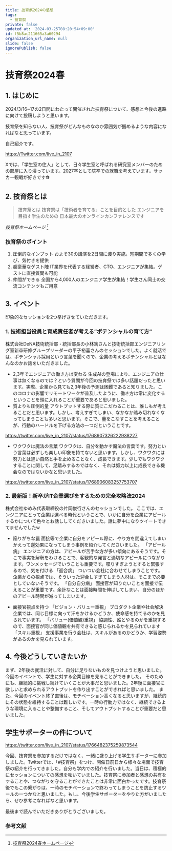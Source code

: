 ```yaml
---
title: 技育祭2024の感想
tags:
  - 技育祭
private: false
updated_at: '2024-03-25T08:20:54+09:00'
id: f5b8ac211665a3a60294
organization_url_name: null
slide: false
ignorePublish: false
---
```


# 技育祭2024春
## 1. はじめに
2024/3/16~17の2日間にわたって開催された技育祭について、感想と今後の進路に向けて投稿しようと思います。

技育祭を知らない人、技育祭がどんなものなのか雰囲気が掴めるような内容になればなと思っています。

自己紹介です。

https://Twitter.com/live_in_2107

Xでは、「学生室の住人」として、日々学生室と呼ばれる研究室メンバーのための部屋に入り浸っています。2027卒として院卒での就職を考えています。サッカー観戦が好きです⚽️

## 2. 技育祭とは
>技育祭とは
  技育祭は「技術者を育てる」ことを目的とした
  エンジニアを目指す学生のための
  日本最大のオンラインカンファレンスです

*技育祭ホームページ [^1]*  

### 技育祭のポイント
1. 圧倒的なインプット
  およそ30の講演を2日間に渡り実施。短期間で多くの学び、気付きを提供
2. 超豪華なゲスト陣
  IT業界を代表する経営者、CTO、エンジニアが集結。ゲストに直接質問も可能
3. 仲間ができる
  全国から4,000人のエンジニア学生が集結！学生さん同士の交流コンテンツもご用意


## 3. イベント
  印象的なセッションを2つ挙げさせていただきます。

### 1. 技術担当役員と育成責任者が考える”ポテンシャルの育て方”
株式会社DeNA技術統括部・統括部長の小林篤さんと技術統括部エンジニアリング室新卒研修グループリーダーの平子裕喜さんのセッションでした。よく就活では、ポテンシャル採用という言葉を聞くので、企業の考えるポテンシャルとはなんなのかお話をいただきました。
- 2,3年でエンジニアの働き方は変わる
  生成AIの登場により、エンジニアの仕事は無くなるのでは？という質問が今回の技育祭では多い話題だったと思います。実際、企業から見ても2,3年後の予測は困難であると知りました。このコロナの影響でリモートワークが普及したように、働き方は常に変化するということを頭に入れることが重要であると思いました。
- 質よりも圧倒的量
  アウトプットする際に質にこだわることは、誰しもが考えることだと思います。しかし、考えすぎてしまい、なかなか踏み切れなくなってしまうことも多いと思います。そこで、量をこなすことを考えることが、行動のハードルを下げる方法の一つだということです。

https://twitter.com/live_in_2107/status/1768907326222938227

- ワクワクは魔法の言葉
  ワクワクは、自分を動かす魔法の言葉です。努力という言葉は必ずしも楽しい印象を持てないと思います。しかし、ワクワクには努力とは違い自然と手を止めることなく、成長できます。少しでもワクワクすることに関して、足踏みするのではなく、それは努力以上に成長できる機会なのではないかなと思いました。

https://twitter.com/live_in_2107/status/1768906083257753707


### 2. 最新版！新卒がIT企業選びをするための完全攻略法2024
株式会社ゆめみ代表取締役の片岡俊行さんのセッションでした。
ここでは、エンジニアにとって企業は選べる時代ということで、いかに自分を企業にアピールするかについて色々とお話ししてくださいました。話に夢中になりツイートできてませんでしたw
- 陥りがちな罠
  面接等で企業に自分をアピール際に、やり方を間違えてしまいかえって逆効果になってしまう事例を紹介してくださいました。
  「アピール病」
    エンジニアの方は、アピールが苦手な方が多い傾向にあるそうです。そこで事実を解釈をわけることで、客観的な発言と適切なアピールにつながります。ワンメッセージでいうことも重要です。喋りすぎようとすると緊張するので、気を付ける
  「迎合病」
    ついつい会社に合わせてしまうことです。企業からの視点では、そういった迎合しすぎてしまう人材は、そこまで必要としていないそうです。
  「自分自分病」
    面接官が知りたいことを面接で伝えることが重要です。余計なことは面接時間を伸ばしてしまい、自分のほかのアピール時間が減ってしまいます。

- 面接官視点を持つ
  「ビジョン・バリュー重視」
    プロダクト企業や社会解決企業では、同じ目標に向って汗をかけるかどうか、使命感を持てるのかを見られています。
  「バリュー(価値観)重視」
    協調性、誰とやるのかを重視するので、面接官が同じ価値観を共有できると感じられるかを見られています
  「スキル重視」
    支援事業を行う会社は、スキルがあるのかどうか、学習姿勢があるのかを見られています。

## 4. 今後どうしていきたいか
まず、2年後の就活に対して、自分に足りないものを見つけようと思いました。
今回のイベントで、学生に対する企業目線を見ることができました。
そのためにも、継続的に挑戦し続けていくことが大事だと思いました。2年後に面接官に欲しいと求められるアウトプットを作り出すことができればと思いました。
また、今回のイベント終了直後は、モチベーション高くなると思いますが、継続的にその状態を維持することは難しいです。一時の行動力ではなく、継続できるような環境に入ることや整備すること、そしてアウトプットすることが重要だと思いました。

## 学生サポーターの件について

https://twitter.com/live_in_2107/status/1766482375259873544

今回、技育祭を参加するだけではなく、一緒に盛り上げる学生サポーターに参加しました。Twitterでは、「#技育祭」をつけ、開催日前日から様々な場面で技育祭の紹介を行ってきました。自分も学内での紹介を行いました。当日は、積極的にセッションについての感想を呟いていました。技育祭に参加者と感想の共有をすることや、つながりを守ることができたことは非常に面白かったです。技育祭後でもこの繋がりは、一時のモチベーションで終わってしまうことを防止するツールの一つかなと思いました。もし、今後学生サポーターをやりた方がいましたら、ぜひ参考になればなと思います。

最後まで読んでいただきありがとうございました。

### 参考文献
[^1]: [技育祭2024春ホームページ](https://talent.supporterz.jp/geeksai/2023spring/)

